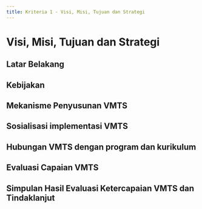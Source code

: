 ```yaml
---
title: Kriteria 1 - Visi, Misi, Tujuan dan Strategi
---
```


# Visi, Misi, Tujuan dan Strategi

<!--@include: ../penilaian/3-6.md-->

## Latar Belakang

<!--@include: ../panduan/iii-d-1-1.md-->

## Kebijakan

<!--@include: ../panduan/iii-d-1-2.md-->

## Mekanisme Penyusunan VMTS

<!--@include: ../panduan/iii-d-1-3.md-->

## Sosialisasi implementasi VMTS

<!--@include: ../panduan/iii-d-1-4.md-->

## Hubungan VMTS dengan program dan kurikulum

<!--@include: ../panduan/iii-d-1-5.md-->

## Evaluasi Capaian VMTS

<!--@include: ../panduan/iii-d-1-6.md-->

## Simpulan Hasil Evaluasi Ketercapaian VMTS dan Tindaklanjut

<!--@include: ../panduan/iii-d-1-7.md-->
